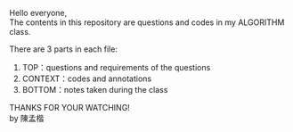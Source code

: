 Hello everyone,  
The contents in this repository are questions and codes in my ALGORITHM class.

There are 3 parts in each file:
1. TOP：questions and requirements of the questions
2. CONTEXT：codes and annotations
3. BOTTOM：notes taken during the class

THANKS FOR YOUR WATCHING!  
by 陳孟楷
